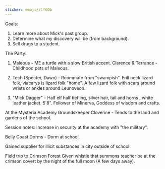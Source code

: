 ```yaml
---
sticker: emoji//1f60b
---
```

Goals: 
1. Learn more about Mick's past group. 
2. Determine what my discovery will be (from background).
3. Sell drugs to a student. 

The Party: 

1. Maleous - ME a turtle with a slow British accent. Clarence & Terrance - Childhood pets of Maleous. 
2. Tech (Specter, Dawn) - Roommate from "swampish". Frill neck lizard folk, viacarys is lizard folk "home". A few lizard folk with scars around wrists or ankles around Leunoveon. 

3. "Mick Dagger" - Half elf half tiefling, silver hair, tail and horns , white leather jacket. 5'8".
Follower of Minerva, Goddess of wisdom and crafts.



At the Mysteria Academy
Groundskeeper Cloverine - Tends to the land and gardens of the school. 

Session notes: 
Increase in security at the academy with "the military". 

Belly Coast Dorms - Dorm at school. 

Gained supplier for illicit substances in city outside of school. 

Field trip to Crimson Forest
Given whistle that summons teacher
be at the crimson covert by the night of the full moon (A few days away). 


